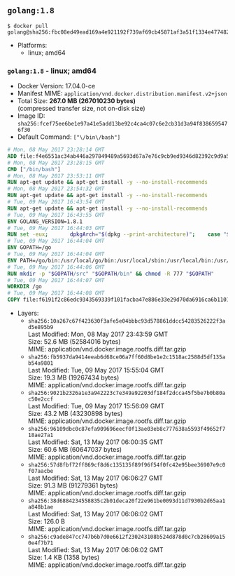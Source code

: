 ## `golang:1.8`

```console
$ docker pull golang@sha256:fbc08ed49ead169a4e921192f739af69cb45871af3a51f1334e477482816e34e
```

-	Platforms:
	-	linux; amd64

### `golang:1.8` - linux; amd64

-	Docker Version: 17.04.0-ce
-	Manifest MIME: `application/vnd.docker.distribution.manifest.v2+json`
-	Total Size: **267.0 MB (267010230 bytes)**  
	(compressed transfer size, not on-disk size)
-	Image ID: `sha256:fcef75ee6be1e97a41e5add13be92c4ca4c07c6e2cb31d3a94f8386595476f30`
-	Default Command: `["\/bin\/bash"]`

```dockerfile
# Mon, 08 May 2017 23:28:14 GMT
ADD file:f4e6551ac34ab446a297849489a5693d67a7e76c9cb9ed9346d82392c9d9a5fe in / 
# Mon, 08 May 2017 23:28:15 GMT
CMD ["/bin/bash"]
# Mon, 08 May 2017 23:53:11 GMT
RUN apt-get update && apt-get install -y --no-install-recommends 		ca-certificates 		curl 		wget 	&& rm -rf /var/lib/apt/lists/*
# Mon, 08 May 2017 23:54:32 GMT
RUN apt-get update && apt-get install -y --no-install-recommends 		bzr 		git 		mercurial 		openssh-client 		subversion 				procps 	&& rm -rf /var/lib/apt/lists/*
# Tue, 09 May 2017 16:43:54 GMT
RUN apt-get update && apt-get install -y --no-install-recommends 		g++ 		gcc 		libc6-dev 		make 		pkg-config 	&& rm -rf /var/lib/apt/lists/*
# Tue, 09 May 2017 16:43:55 GMT
ENV GOLANG_VERSION=1.8.1
# Tue, 09 May 2017 16:44:03 GMT
RUN set -eux; 		dpkgArch="$(dpkg --print-architecture)"; 	case "${dpkgArch##*-}" in 		ppc64el) goRelArch='linux-ppc64le'; goRelSha256='b7b47572a2676449716865a66901090c057f6f1d8dfb1e19528fcd0372e5ce74' ;; 		i386) goRelArch='linux-386'; goRelSha256='cb3f4527112075a8b045d708f793aeee2709d2f5ddd320973a1413db06fddb50' ;; 		s390x) goRelArch='linux-s390x'; goRelSha256='0a59f4034a27fc51431989da520fd244d5261f364888134cab737e5bc2158cb2' ;; 		armhf) goRelArch='linux-armv6l'; goRelSha256='e8a8326913640409028ef95c2107773f989b1b2a6e11ceb463c77c42887381da' ;; 		amd64) goRelArch='linux-amd64'; goRelSha256='a579ab19d5237e263254f1eac5352efcf1d70b9dacadb6d6bb12b0911ede8994' ;; 		*) goRelArch='src'; goRelSha256='33daf4c03f86120fdfdc66bddf6bfff4661c7ca11c5da473e537f4d69b470e57'; 			echo >&2; echo >&2 "warning: current architecture ($dpkgArch) does not have a corresponding Go binary release; will be building from source"; echo >&2 ;; 	esac; 		url="https://golang.org/dl/go${GOLANG_VERSION}.${goRelArch}.tar.gz"; 	wget -O go.tgz "$url"; 	echo "${goRelSha256} *go.tgz" | sha256sum -c -; 	tar -C /usr/local -xzf go.tgz; 	rm go.tgz; 		if [ "$goRelArch" = 'src' ]; then 		echo >&2; 		echo >&2 'error: UNIMPLEMENTED'; 		echo >&2 'TODO install golang-any from jessie-backports for GOROOT_BOOTSTRAP (and uninstall after build)'; 		echo >&2; 		exit 1; 	fi; 		export PATH="/usr/local/go/bin:$PATH"; 	go version
# Tue, 09 May 2017 16:44:04 GMT
ENV GOPATH=/go
# Tue, 09 May 2017 16:44:04 GMT
ENV PATH=/go/bin:/usr/local/go/bin:/usr/local/sbin:/usr/local/bin:/usr/sbin:/usr/bin:/sbin:/bin
# Tue, 09 May 2017 16:44:06 GMT
RUN mkdir -p "$GOPATH/src" "$GOPATH/bin" && chmod -R 777 "$GOPATH"
# Tue, 09 May 2017 16:44:07 GMT
WORKDIR /go
# Tue, 09 May 2017 16:44:08 GMT
COPY file:f6191f2c86edc9343569339f101facba47e886e33e29d70da6916ca6b1101a53 in /usr/local/bin/ 
```

-	Layers:
	-	`sha256:10a267c67f423630f3afe5e04bbbc93d578861ddcc54283526222f3ad5e895b9`  
		Last Modified: Mon, 08 May 2017 23:43:59 GMT  
		Size: 52.6 MB (52584016 bytes)  
		MIME: application/vnd.docker.image.rootfs.diff.tar.gzip
	-	`sha256:fb5937da9414eeab6d68ce06a7ff60d8be1e2c1518ac2588d5df135ab54a9801`  
		Last Modified: Tue, 09 May 2017 15:55:04 GMT  
		Size: 19.3 MB (19267434 bytes)  
		MIME: application/vnd.docker.image.rootfs.diff.tar.gzip
	-	`sha256:9021b2326a1e3a942223c7e349a92203df184f2dcca45f5be7b0b80ac50e2ccf`  
		Last Modified: Tue, 09 May 2017 15:56:09 GMT  
		Size: 43.2 MB (43230898 bytes)  
		MIME: application/vnd.docker.image.rootfs.diff.tar.gzip
	-	`sha256:96109dbc0c87efa909696eecf0f13ae03eb8c777638a5593f49652f718ae27a1`  
		Last Modified: Sat, 13 May 2017 06:00:35 GMT  
		Size: 60.6 MB (60647037 bytes)  
		MIME: application/vnd.docker.image.rootfs.diff.tar.gzip
	-	`sha256:57d8fbf72ff869cf8d6c135135f89f96f54f0fc42e95bee36907e9c0f07aacbe`  
		Last Modified: Sat, 13 May 2017 06:06:27 GMT  
		Size: 91.3 MB (91279361 bytes)  
		MIME: application/vnd.docker.image.rootfs.diff.tar.gzip
	-	`sha256:38d6884234558835c2b01deca20f22e961be0093d11d7930b2d65aa1a848b1ae`  
		Last Modified: Sat, 13 May 2017 06:06:02 GMT  
		Size: 126.0 B  
		MIME: application/vnd.docker.image.rootfs.diff.tar.gzip
	-	`sha256:c9ade847cc747b6b7d0e6612f230243108b524d878d0c7cb28609a150e4f7b71`  
		Last Modified: Sat, 13 May 2017 06:06:02 GMT  
		Size: 1.4 KB (1358 bytes)  
		MIME: application/vnd.docker.image.rootfs.diff.tar.gzip
